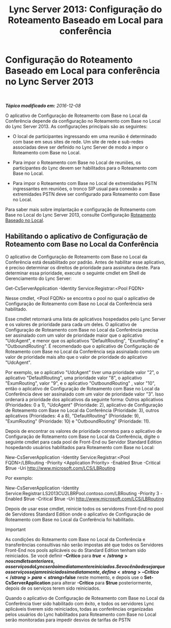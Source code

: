 ﻿---
title: 'Lync Server 2013: Configuração do Roteamento Baseado em Local para conferência'
TOCTitle: Configuração do Roteamento Baseado em Local para conferência
ms:assetid: d8c708cc-a1b1-48b1-808c-a64df15f7701
ms:mtpsurl: https://technet.microsoft.com/pt-br/library/Dn362846(v=OCS.15)
ms:contentKeyID: 56270478
ms.date: 12/10/2016
mtps_version: v=OCS.15
ms.translationtype: HT
---

# Configuração do Roteamento Baseado em Local para conferência no Lync Server 2013

 

_**Tópico modificado em:** 2016-12-08_

O aplicativo de Configuração de Roteamento com Base no Local da Conferência depende da configuração no Roteamento com Base no Local do Lync Server 2013. As configurações principais são as seguintes:

  - O local de participantes ingressando em uma reunião é determinado com base em seus sites de rede. Um site de rede e sub-redes associadas deve ser definido no Lync Server de modo a impor o Roteamento com Base no Local.

  - Para impor o Roteamento com Base no Local de reuniões, os participantes do Lync devem ser habilitados para o Roteamento com Base no Local.

  - Para impor o Roteamento com Base no Local de extremidades PSTN ingressantes em reuniões, o tronco SIP usual para conexão a extremidades PSTN deve ser configurado para Roteamento com Base no Local.

Para saber mais sobre implantação e configuração de Roteamento com Base no Local do Lync Server 2013, consulte Configuração [Roteamento Baseado no Local](lync-server-2013-configuring-location-based-routing.md).

## Habilitando o aplicativo de Configuração de Roteamento com Base no Local da Conferência

O aplicativo de Configuração de Roteamento com Base no Local da Conferência está desabilitado por padrão. Antes de habilitar esse aplicativo, é preciso determinar os direitos de prioridade para assinatura deste. Para determinar essa prioridade, execute o seguinte cmdlet em Shell de Gerenciamento do Lync Server:

Get-CsServerApplication -Identity Service:Registrar:\<Pool FQDN\>

Nesse cmdlet, \<Pool FQDN\> se encontra o pool no qual o aplicativo de Configuração de Roteamento com Base no Local da Conferência será habilitado.

Esse cmdlet retornará uma lista de aplicativos hospedados pelo Lync Server e os valores de prioridade para cada um deles. O aplicativo de Configuração de Roteamento com Base no Local da Conferência precisa ser assinalado com um valor de prioridade maior que o aplicativo "UdcAgent", e menor que os aplicativos "DefaultRouting", "ExumRouting" e "OutboundRouting". É recomendado que o aplicativo de Configuração de Roteamento com Base no Local da Conferência seja assinalado como um valor de prioridade mais alto que o valor de prioridade do aplicativo "UdcAgent".

Por exemplo, se o aplicativo "UdcAgent" tiver uma prioridade valor "2", o aplicativo "DefaultRouting", uma prioridade valor "8", o aplicativo "ExumRouting", valor "9", e o aplicativo "OutboundRouting" , valor "10", então o aplicativo de Configuração de Roteamento com Base no Local da Conferência deve ser assinalado com um valor de prioridade valor "3". Isso ordenará a prioridade dos aplicativos da seguinte forma: Outros aplicativos (Prioridades: 0 a 1), "UdcAgent" (Prioridade: 2), aplicativo de Configuração de Roteamento com Base no Local da Conferência (Prioridade: 3), outros aplicativos (Prioridades: 4 a 8), "DefaultRouting" (Prioridade: 9), "ExumRouting" (Prioridade: 10) e "OutboundRouting" (Prioridade: 11).

Depois de encontrar os valores de prioridade corretos para o aplicativo de Configuração de Roteamento com Base no Local da Conferência, digite o seguinte cmdlet para cada pool de Front-End ou Servidor Standard Edition hospedando usuários habilitados para Roteamento com Base no Local:

New-CsServerApplication -Identity Service:Registrar:\<Pool FQDN\>/LBRouting -Priority \<Application Priority\> -Enabled $true -Critical $true -Uri http://www.microsoft.com/LCS/LBRouting

Por exemplo:

New-CsServerApplication -Identity Service:Registrar:LS2013CU2LBRPool.contoso.com/LBRouting -Priority 3 -Enabled $true -Critical $true -Uri http://www.microsoft.com/LCS/LBRouting

Depois de usar esse cmdlet, reinicie todos os servidores Front-End no pool de Servidores Standard Edition onde o aplicativo de Configuração de Roteamento com Base no Local da Conferência foi habilitado.

> [!IMPORTANT]  
> As condições do Roteamento com Base no Local da Conferência e transferências consultivas não serão impostas até que todos os Servidores Front-End nos pools aplicáveis ou do Standard Edition tenham sido reiniciados. Se você definir <strong>–Crítico</strong> para <strong>$true</strong> nos cmdlets anteriores, os serviços do Lync serão imediatamente reiniciados. Se você não desejar que os serviços sejam reiniciados imediatamente, defina <strong>–Crítico</strong> para <strong>$false</strong> neste momento, e depois use o <strong>Set-CsServerApplication</strong> para alterar <strong>-Crítico</strong> para <strong>$true</strong> posteriormente, depois de os serviços terem sido reiniciados.

Quando o aplicativo de Configuração de Roteamento com Base no Local da Conferência tiver sido habilitado com êxito, e todos os servidores Lync aplicáveis tiverem sido reiniciados, todas as conferências organizadas pelos usuários do Lync habilitados para Roteamento com Base no Local serão monitoradas para impedir desvios de tarifas de PSTN

